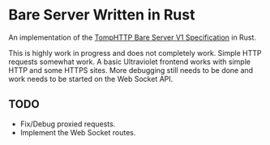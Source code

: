 # Bare Server Written in Rust

An implementation of the [TompHTTP Bare Server V1 Specification](https://github.com/tomphttp/specifications/blob/master/BareServerV1.md) in Rust.

This is highly work in progress and does not completely work. Simple HTTP
requests somewhat work. A basic Ultraviolet frontend works with simple HTTP and
some HTTPS sites. More debugging still needs to be done and work needs to be started on the Web Socket API.

## TODO
- Fix/Debug proxied requests.
- Implement the Web Socket routes.


